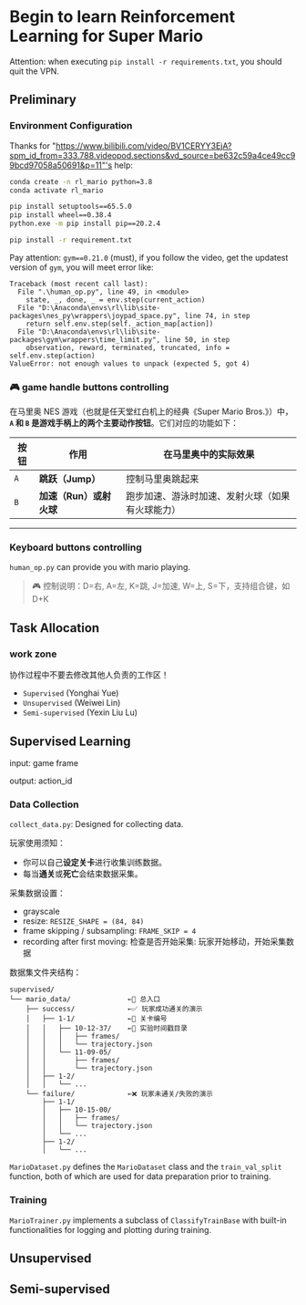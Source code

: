 # Begin to learn Reinforcement Learning for Super Mario

Attention: when executing `pip install -r requirements.txt`, you should quit the VPN.

## Preliminary

### Environment Configuration

Thanks for "https://www.bilibili.com/video/BV1CERYY3EjA?spm_id_from=333.788.videopod.sections&vd_source=be632c59a4ce49cc99bcd97058a50691&p=11"'s help:

```bash
conda create -n rl_mario python=3.8
conda activate rl_mario

pip install setuptools==65.5.0
pip install wheel==0.38.4
python.exe -m pip install pip==20.2.4

pip install -r requirement.txt
```

Pay attention: `gym==0.21.0` (must), if you follow the video, get the updatest version of `gym`, you will meet error like:

```
Traceback (most recent call last):
  File ".\human_op.py", line 49, in <module>
    state, _, done, _ = env.step(current_action)
  File "D:\Anaconda\envs\rl\lib\site-packages\nes_py\wrappers\joypad_space.py", line 74, in step
    return self.env.step(self._action_map[action])
  File "D:\Anaconda\envs\rl\lib\site-packages\gym\wrappers\time_limit.py", line 50, in step
    observation, reward, terminated, truncated, info = self.env.step(action)
ValueError: not enough values to unpack (expected 5, got 4)
```

### 🎮 game handle buttons controlling

在马里奥 NES 游戏（也就是任天堂红白机上的经典《Super Mario Bros.》）中，**`A` 和 `B` 是游戏手柄上的两个主要动作按钮**。它们对应的功能如下：

| 按钮 | 作用                    | 在马里奥中的实际效果                             |
| ---- | ----------------------- | ------------------------------------------------ |
| `A`  | **跳跃（Jump）**        | 控制马里奥跳起来                                 |
| `B`  | **加速（Run）或射火球** | 跑步加速、游泳时加速、发射火球（如果有火球能力） |

---

### Keyboard buttons controlling

`human_op.py` can provide you with mario playing.

> 🎮 控制说明：D=右, A=左, K=跳, J=加速, W=上, S=下，支持组合键，如 D+K

## Task Allocation

### work zone

协作过程中不要去修改其他人负责的工作区！

- `Supervised` (Yonghai Yue)
- `Unsupervised` (Weiwei Lin)
- `Semi-supervised` (Yexin Liu Lu)

## Supervised Learning

input: game frame

output: action_id

### Data Collection

`collect_data.py`: Designed for collecting data.

玩家使用须知：

- 你可以自己**设定关卡**进行收集训练数据。
- 每当**通关**或**死亡**会结束数据采集。

采集数据设置：

- grayscale
- resize: `RESIZE_SHAPE = (84, 84)`
- frame skipping / subsampling: `FRAME_SKIP = 4 `
- recording after first moving: 检查是否开始采集: 玩家开始移动，开始采集数据

数据集文件夹结构：

```
supervised/
└── mario_data/              ←📂 总入口
    ├── success/             ←✅ 玩家成功通关的演示
    │   ├── 1-1/             ←🧩 关卡编号
    │   │   ├── 10-12-37/    ←📁 实验时间戳目录
    │   │   │   ├── frames/
    │   │   │   └── trajectory.json
    │   │   └── 11-09-05/
    │   │       ├── frames/
    │   │       └── trajectory.json
    │   ├── 1-2/
    │   │   └── ...
    └── failure/             ←❌ 玩家未通关/失败的演示
        ├── 1-1/
        │   ├── 10-15-00/
        │   │   ├── frames/
        │   │   └── trajectory.json
        │   └── ...
        ├── 1-2/
        │   └── ...

```

`MarioDataset.py` defines the `MarioDataset` class and the `train_val_split` function, both of which are used for data preparation prior to training.

### Training

`MarioTrainer.py` implements a subclass of `ClassifyTrainBase` with built-in functionalities for logging and plotting during training.

## Unsupervised

## Semi-supervised
